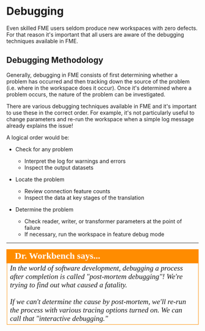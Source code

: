 # Debugging #
Even skilled FME users seldom produce new workspaces with zero defects. For that reason it's important that all users are aware of the debugging techniques available in FME.


## Debugging Methodology ##

Generally, debugging in FME consists of first determining whether a problem has occurred and then tracking down the source of the problem (i.e. where in the workspace does it occur). Once it's determined where a problem occurs, the nature of the problem can be investigated.

There are various debugging techniques available in FME and it's important to use these in the correct order. For example, it's not particularly useful to change parameters and re-run the workspace when a simple log message already explains the issue!

A logical order would be:

- Check for any problem
	- Interpret the log for warnings and errors
	- Inspect the output datasets

- Locate the problem
	- Review connection feature counts
	- Inspect the data at key stages of the translation

- Determine the problem
	- Check reader, writer, or transformer parameters at the point of failure
	- If necessary, run the workspace in feature debug mode

---

<!--Person X Says Section-->

<table style="border-spacing: 0px">
<tr>
<td style="vertical-align:middle;background-color:darkorange;border: 2px solid darkorange">
<i class="fa fa-quote-left fa-lg fa-pull-left fa-fw" style="color:white;padding-right: 12px;vertical-align:text-top"></i>
<span style="color:white;font-size:x-large;font-weight: bold;font-family:serif">Dr. Workbench says...</span>
</td>
</tr>

<tr>
<td style="border: 1px solid darkorange">
<span style="font-family:serif; font-style:italic; font-size:larger">
In the world of software development, debugging a process after completion is called "post-mortem debugging"! We're trying to find out what caused a fatality.
<br><br>If we can't determine the cause by post-mortem, we'll re-run the process with various tracing options turned on. We can call that "interactive debugging."
</span>
</td>
</tr>
</table>